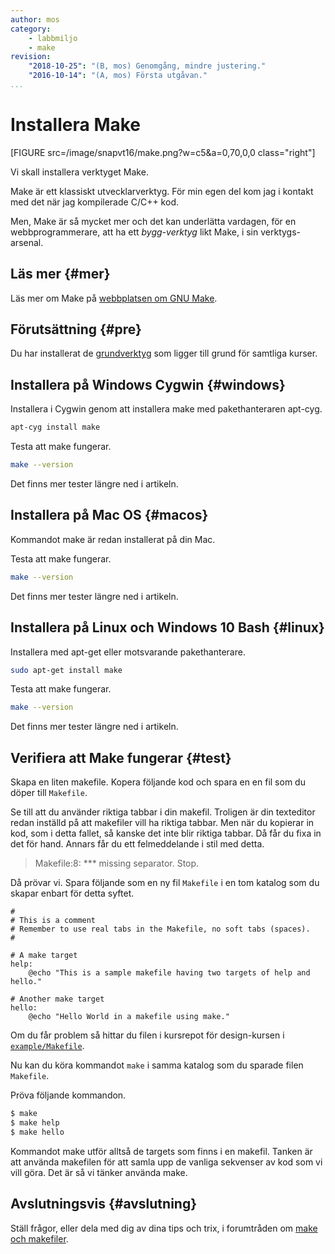```yaml
---
author: mos
category:
    - labbmiljo
    - make
revision:
    "2018-10-25": "(B, mos) Genomgång, mindre justering."
    "2016-10-14": "(A, mos) Första utgåvan."
...
```

Installera Make
===================================

[FIGURE src=/image/snapvt16/make.png?w=c5&a=0,70,0,0 class="right"]

Vi skall installera verktyget Make.

Make är ett klassiskt utvecklarverktyg. För min egen del kom jag i kontakt med det när jag kompilerade C/C++ kod.

Men, Make är så mycket mer och det kan underlätta vardagen, för en webbprogrammerare, att ha ett *bygg-verktyg* likt Make, i sin verktygs-arsenal.


<!--more-->




Läs mer {#mer}
-------------------------------

Läs mer om Make på [webbplatsen om GNU Make](http://www.gnu.org/software/make/).



Förutsättning {#pre}
-------------------------------

Du har installerat de [grundverktyg](labbmiljo) som ligger till grund för samtliga kurser.



Installera på Windows Cygwin {#windows}
-------------------------------

Installera i Cygwin genom att installera make med pakethanteraren apt-cyg.

```bash
apt-cyg install make
```

Testa att make fungerar.

```bash
make --version
```

Det finns mer tester längre ned i artikeln.



Installera på Mac OS {#macos}
-------------------------------

Kommandot make är redan installerat på din Mac. 

Testa att make fungerar.

```bash
make --version
```

Det finns mer tester längre ned i artikeln.



Installera på Linux och Windows 10 Bash {#linux}
-------------------------------

Installera med apt-get eller motsvarande pakethanterare.

```bash
sudo apt-get install make
```

Testa att make fungerar.

```bash
make --version
```

Det finns mer tester längre ned i artikeln.



Verifiera att Make fungerar {#test}
-------------------------------

Skapa en liten makefile. Kopera följande kod och spara en en fil som du döper till `Makefile`.

Se till att du använder riktiga tabbar i din makefil. Troligen är din texteditor redan inställd på att makefiler vill ha riktiga tabbar. Men när du kopierar in kod, som i detta fallet, så kanske det inte blir riktiga tabbar. Då får du fixa in det för hand. Annars får du ett felmeddelande i stil med detta.

> Makefile:8: *** missing separator.  Stop.

Då prövar vi. Spara följande som en ny fil `Makefile` i en tom katalog som du skapar enbart för detta syftet.

```text
#
# This is a comment
# Remember to use real tabs in the Makefile, no soft tabs (spaces).
#

# A make target
help:
    @echo "This is a sample makefile having two targets of help and hello."

# Another make target
hello:
    @echo "Hello World in a makefile using make."
```

Om du får problem så hittar du filen i kursrepot för design-kursen i [`example/Makefile`](https://github.com/dbwebb-se/design/blob/master/example/make/Makefile).

Nu kan du köra kommandot `make` i samma katalog som du sparade filen `Makefile`.

Pröva följande kommandon.

```bash
$ make
$ make help
$ make hello
```

Kommandot make utför alltså de targets som finns i en makefil. Tanken är att använda makefilen för att samla upp de vanliga sekvenser av kod som vi vill göra. Det är så vi tänker använda make.



Avslutningsvis {#avslutning}
------------------------------

Ställ frågor, eller dela med dig av dina tips och trix, i forumtråden om [make och makefiler](t/5800).
